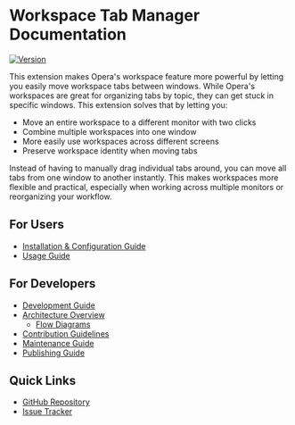 # Workspace Tab Manager Documentation

[![Version](https://img.shields.io/github/v/release/torynet/opera-workspace-tab-manager?label=version)](https://github.com/torynet/opera-workspace-tab-manager/releases)

This extension makes Opera's workspace feature more powerful by letting you easily move workspace tabs between windows. While Opera's workspaces are great for organizing tabs by topic, they can get stuck in specific windows. This extension solves that by letting you:

- Move an entire workspace to a different monitor with two clicks
- Combine multiple workspaces into one window
- More easily use workspaces across different screens
- Preserve workspace identity when moving tabs

Instead of having to manually drag individual tabs around, you can move all tabs from one window to another instantly. This makes workspaces more flexible and practical, especially when working across multiple monitors or reorganizing your workflow.

## For Users

- [Installation & Configuration Guide](user/config.md)
- [Usage Guide](user/usage.md)

## For Developers

- [Development Guide](development/index.md)
- [Architecture Overview](development/architecture.md)
  - [Flow Diagrams](development/diagrams.md)
- [Contribution Guidelines](development/contributing.md)
- [Maintenance Guide](development/maintenance.md)
- [Publishing Guide](development/publishing.md)

## Quick Links

- [GitHub Repository](https://github.com/torynet/opera-workspace-tab-manager)
- [Issue Tracker](https://github.com/torynet/opera-workspace-tab-manager/issues)
